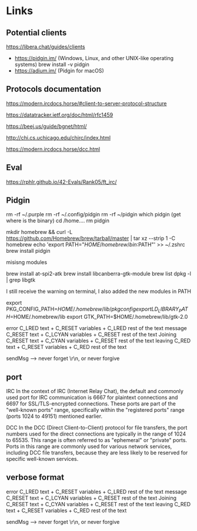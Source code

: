 # Links

##	Potential clients
https://libera.chat/guides/clients
 - https://pidgin.im/ (Windows, Linux, and other UNIX-like operating systems)
	brew install -v pidgin
 - https://adium.im/ (Pidgin for macOS)

##	Protocols documentation
https://modern.ircdocs.horse/#client-to-server-protocol-structure

https://datatracker.ietf.org/doc/html/rfc1459

https://beej.us/guide/bgnet/html/

http://chi.cs.uchicago.edu/chirc/index.html

https://modern.ircdocs.horse/dcc.html

## Eval 
https://rphlr.github.io/42-Evals/Rank05/ft_irc/

##  Pidgin
rm -rf ~/.purple
rm -rf ~/.config/pidgin
rm -rf ~/pidgin
which pidgin (get where is the binary)
cd /home....
rm pidgin

mkdir homebrew && curl -L https://github.com/Homebrew/brew/tarball/master | tar xz --strip 1 -C homebrew
echo 'export PATH="$HOME/homebrew/bin:$PATH"' >> ~/.zshrc 
brew install pidgin

misisng modules

brew install at-spi2-atk
brew install libcanberra-gtk-module
brew list
dpkg -l | grep libgtk   

I still receive the warning on terminal, 
I also added the new modules in PATH

export PKG_CONFIG_PATH=$HOME/.homebrew/lib/pkgconfig
export LD_LIBRARY_PATH=$HOME/.homebrew/lib
export GTK_PATH=$HOME/.homebrew/lib/gtk-2.0

error 	C_LRED text + C_RESET variables + C_LRED rest of the text
message C_RESET text + C_LCYAN variables + C_RESET rest of the text
Joining C_RESET text + C_CYAN variables + C_RESET rest of the text
leaving C_RED text + C_RESET variables + C_RED rest of the text

sendMsg --> never forget \r\n, or never forgive

## port
IRC
In the context of IRC (Internet Relay Chat), the default and commonly used port for IRC communication is 6667 for plaintext connections and 6697 for SSL/TLS-encrypted connections. These ports are part of the "well-known ports" range, specifically within the "registered ports" range (ports 1024 to 49151) mentioned earlier.

DCC
In the DCC (Direct Client-to-Client) protocol for file transfers, the port numbers used for the direct connections are typically in the range of 1024 to 65535. This range is often referred to as "ephemeral" or "private" ports. Ports in this range are commonly used for various network services, including DCC file transfers, because they are less likely to be reserved for specific well-known services.


## verbose format
error 	C_LRED text + C_RESET variables + C_LRED rest of the text
message C_RESET text + C_LCYAN variables + C_RESET rest of the text
Joining C_RESET text + C_CYAN variables + C_RESET rest of the text
leaving C_RED text + C_RESET variables + C_RED rest of the text

sendMsg --> never forget \r\n, or never forgive
